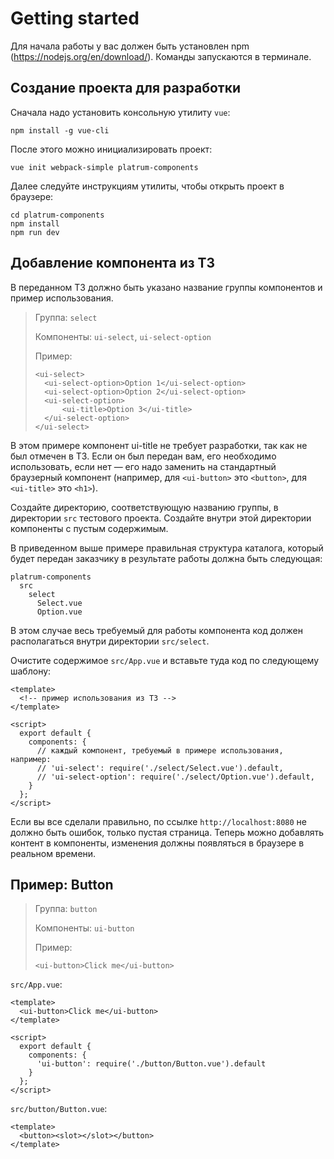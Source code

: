 # Getting started

Для начала работы у вас должен быть установлен npm (https://nodejs.org/en/download/). Команды 
запускаются в терминале.

## Создание проекта для разработки

Сначала надо установить консольную утилиту `vue`:
```
npm install -g vue-cli
```

После этого можно инициализировать проект:
```
vue init webpack-simple platrum-components
```

Далее следуйте инструкциям утилиты, чтобы открыть проект в браузере:

```
cd platrum-components
npm install
npm run dev
```

## Добавление компонента из ТЗ

В переданном ТЗ должно быть указано название группы компонентов и пример использования.

> Группа: `select`
> 
> Компоненты: `ui-select`, `ui-select-option`
>
> Пример:
> ```vue
> <ui-select>
>   <ui-select-option>Option 1</ui-select-option>
>   <ui-select-option>Option 2</ui-select-option>
>   <ui-select-option>
>       <ui-title>Option 3</ui-title>
>   </ui-select-option>
> </ui-select>
> ```

В этом примере компонент ui-title не требует разработки, так как не был отмечен в ТЗ. Если он
был передан вам, его необходимо использовать, если нет — его надо заменить на стандартный браузерный 
компонент (например, для `<ui-button>` это `<button>`, для `<ui-title>` это `<h1>`).

Создайте директорию, соответствующую названию группы, в директории `src` тестового проекта. Создайте внутри
этой директории компоненты с пустым содержимым.

В приведенном выше примере правильная структура каталога, который будет передан заказчику в результате
работы должна быть следующая:

```
platrum-components
  src
    select
      Select.vue
      Option.vue
```

В этом случае весь требуемый для работы компонента код должен располагаться внутри директории `src/select`.

Очистите содержимое `src/App.vue` и вставьте туда код по следующему шаблону:

```vue
<template>
  <!-- пример использования из ТЗ -->
</template>

<script>
  export default {
    components: {
      // каждый компонент, требуемый в примере использования, например:
      // 'ui-select': require('./select/Select.vue').default,
      // 'ui-select-option': require('./select/Option.vue').default,
    }
  };
</script>
```

Если вы все сделали правильно, по ссылке `http://localhost:8080` не должно быть ошибок, только пустая страница.
Теперь можно добавлять контент в компоненты, изменения должны появляться в браузере в реальном времени.

## Пример: Button

> Группа: `button`
> 
> Компоненты: `ui-button`
>
> Пример:
> ```vue
> <ui-button>Click me</ui-button>
> ```

`src/App.vue`:
```
<template>
  <ui-button>Click me</ui-button>
</template>

<script>
  export default {
    components: {
      'ui-button': require('./button/Button.vue').default
    }
  };
</script>
```

`src/button/Button.vue`:
```
<template>
  <button><slot></slot></button>
</template>
```